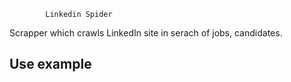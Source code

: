             Linkedin Spider
           
           
Scrapper which crawls LinkedIn site in serach of jobs, candidates.

## **Use example**